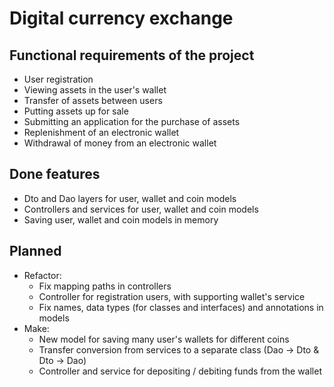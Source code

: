 # Digital currency exchange 
## Functional requirements of the project
- User registration
- Viewing assets in the user's wallet
- Transfer of assets between users
- Putting assets up for sale
- Submitting an application for the purchase of assets
- Replenishment of an electronic wallet
- Withdrawal of money from an electronic wallet

## Done features

- Dto and Dao layers for user, wallet and coin models
- Controllers and services for user, wallet and coin models
- Saving user, wallet and coin models in memory 

## Planned
- Refactor:
    - Fix mapping paths in controllers
    - Controller for registration users, with supporting wallet's service  
    - Fix names, data types (for classes and interfaces) and annotations in models
- Make:
    - New model for saving many user's wallets for different coins
    - Transfer conversion from services to a separate class (Dao -> Dto & Dto -> Dao)
    - Controller and service for depositing / debiting funds from the wallet
